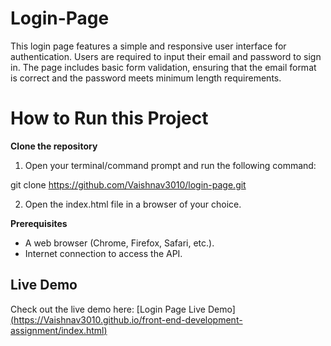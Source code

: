 # Login-Page
This login page features a simple and responsive user interface for authentication. Users are required to input their email and password to sign in. The page includes basic form validation, ensuring that the email format is correct and the password meets minimum length requirements. 
# How to Run this Project
**Clone the repository**  
  1. Open your terminal/command prompt and run the following command:

   git clone https://github.com/Vaishnav3010/login-page.git

  2. Open the index.html file in a browser of your choice.

 **Prerequisites**
- A web browser (Chrome, Firefox, Safari, etc.).
- Internet connection to access the API.

## Live Demo
Check out the live demo here: [Login Page Live Demo][(https://Vaishnav3010.github.io/front-end-development-assignment/index.html)](https://github.com/Vaishnav3010/Login-Page/tree/main/Front-End%20Development%20Assignment)

